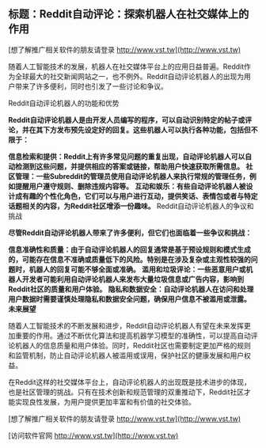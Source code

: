 ## **标题：Reddit自动评论：探索机器人在社交媒体上的作用**

[想了解推广相关软件的朋友请登录 http://www.vst.tw](http://www.vst.tw)

随着人工智能技术的发展，机器人在社交媒体平台上的应用日益普遍。Reddit作为全球最大的社交新闻网站之一，也不例外。Reddit自动评论机器人的出现为用户带来了许多便利，同时也引发了一些讨论和争议。

Reddit自动评论机器人的功能和优势

**Reddit自动评论机器人是由开发人员编写的程序，可以自动识别特定的帖子或评论，并在其下方发布预先设定好的回复。这些机器人可以执行各种功能，包括但不限于：**

**信息检索和提供：Reddit上有许多常见问题的重复出现，自动评论机器人可以自动检测到这些问题，并提供相应的答案或链接，帮助用户快速获取所需信息。**
**社区管理：一些Subreddit的管理员使用自动评论机器人来执行常规的管理任务，例如提醒用户遵守规则、删除违规内容等。**
**互动和娱乐：有些自动评论机器人被设计成有趣的个性化角色，它们可以与用户进行互动，提供笑话、表情包或者与特定话题相关的内容，为Reddit社区增添一份趣味。**
Reddit自动评论机器人的争议和挑战

**尽管Reddit自动评论机器人带来了许多便利，但它们也面临着一些争议和挑战：**

**信息准确性和质量：由于自动评论机器人的回复通常是基于预设规则和模式生成的，可能存在信息不准确或质量低下的风险。特别是在涉及复杂或主观性较强的问题时，机器人的回复可能不够全面或准确。**
**滥用和垃圾评论：一些恶意用户或机器人开发者可能利用自动评论机器人来发布大量垃圾信息或广告内容，影响到Reddit社区的质量和用户体验。**
**隐私和数据安全：自动评论机器人在访问和处理用户数据时需要谨慎处理隐私和数据安全问题，确保用户信息不被滥用或泄露。**
**未来展望**

随着人工智能技术的不断发展和进步，Reddit自动评论机器人有望在未来发挥更加重要的作用。通过不断优化算法和提高机器学习模型的准确性，可以提高自动评论机器人的信息质量和用户体验。同时，Reddit社区也需要制定更加严格的规则和监管机制，防止自动评论机器人被滥用或误用，保护社区的健康发展和用户权益。

在Reddit这样的社交媒体平台上，自动评论机器人的出现既是技术进步的体现，也是社区管理的挑战。只有在技术创新和规范管理的双重推动下，Reddit社区才能实现良性发展，为用户提供更加丰富和有价值的社交体验。

[想了解推广相关软件的朋友请登录 http://www.vst.tw](http://www.vst.tw)


[访问软件官网 http://www.vst.tw](http://www.vst.tw)
